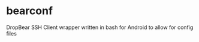 bearconf
========

DropBear SSH Client wrapper written in bash for Android to allow for config files
